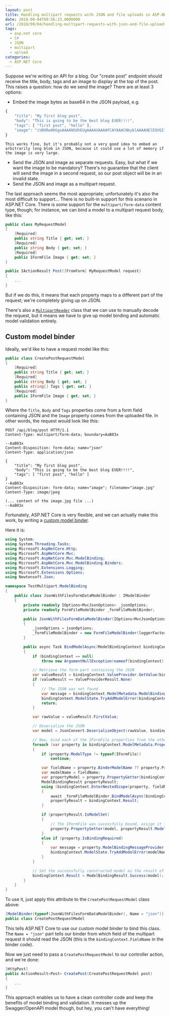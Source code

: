 ```yaml
---
layout: post
title: Handling multipart requests with JSON and file uploads in ASP.NET Core
date: 2018-09-04T09:56:23.0000000
url: /2018/09/04/handling-multipart-requests-with-json-and-file-uploads-in-asp-net-core/
tags:
  - asp.net core
  - C#
  - JSON
  - multipart
  - upload
categories:
  - ASP.NET Core
---
```



Suppose we're writing an API for a blog. Our "create post" endpoint should receive the title, body, tags and an image to display at the top of the post. This raises a question: how do we send the image? There are at least 3 options:

- Embed the image bytes as base64 in the JSON payload, e.g.

```js
{
    "title": "My first blog post",
    "body": "This is going to be the best blog EVER!!!!",
    "tags": [ "first post", "hello" ],
    "image": "iVBORw0KGgoAAAANSUhEUgAAAAUAAAAFCAYAAACNbyblAAAAHElEQVQI12P4//8/w38GIAXDIBKE0DHxgljNBAAO9TXL0Y4OHwAAAABJRU5ErkJggg=="
}
```
    This works fine, but it's probably not a very good idea to embed an arbitrarily long blob in JSON, because it could use a lot of memory if the image is very large.
- Send the JSON and image as separate requests. Easy, but what if we want the image to be mandatory? There's no guarantee that the client will send the image in a second request, so our post object will be in an invalid state.
- Send the JSON and image as a multipart request.


The last approach seems the most appropriate; unfortunately it's also the most difficult to support… There is no built-in support for this scenario in ASP.NET Core. There is *some* support for the `multipart/form-data` content type, though; for instance, we can bind a model to a multipart request body, like this:

```csharp
public class MyRequestModel
{
    [Required]
    public string Title { get; set; }
    [Required]
    public string Body { get; set; }
    [Required]
    public IFormFile Image { get; set; }
}

public IActionResult Post([FromForm] MyRequestModel request)
{
    ...
}
```

But if we do this, it means that each property maps to a different part of the request; we're completely giving up on JSON.

There's also a [`MultipartReader`](https://docs.microsoft.com/en-us/dotnet/api/microsoft.aspnetcore.webutilities.multipartreader?view=aspnetcore-2.1) class that we can use to manually decode the request, but it means we have to give up model binding and automatic model validation entirely.

## Custom model binder

Ideally, we'd like to have a request model like this:

```csharp
public class CreatePostRequestModel
{
    [Required]
    public string Title { get; set; }
    [Required]
    public string Body { get; set; }
    public string[] Tags { get; set; }
    [Required]
    public IFormFile Image { get; set; }
}
```

Where the `Title`, `Body` and `Tags` properties come from a form field containing JSON and the `Image` property comes from the uploaded file. In other words, the request would look like this:

```plain
POST /api/blog/post HTTP/1.1
Content-Type: multipart/form-data; boundary=AaB03x
 
--AaB03x
Content-Disposition: form-data; name="json"
Content-Type: application/json
 
{
    "title": "My first blog post",
    "body": "This is going to be the best blog EVER!!!!",
    "tags": [ "first post", "hello" ]
}
--AaB03x
Content-Disposition: form-data; name="image"; filename="image.jpg"
Content-Type: image/jpeg
 
(... content of the image.jpg file ...)
--AaB03x
```

Fortunately, ASP.NET Core is very flexible, and we can actually make this work, by writing a [custom model binder](https://docs.microsoft.com/en-us/aspnet/core/mvc/advanced/custom-model-binding?view=aspnetcore-2.1).

Here it is:

```csharp
using System;
using System.Threading.Tasks;
using Microsoft.AspNetCore.Http;
using Microsoft.AspNetCore.Mvc;
using Microsoft.AspNetCore.Mvc.ModelBinding;
using Microsoft.AspNetCore.Mvc.ModelBinding.Binders;
using Microsoft.Extensions.Logging;
using Microsoft.Extensions.Options;
using Newtonsoft.Json;

namespace TestMultipart.ModelBinding
{
    public class JsonWithFilesFormDataModelBinder : IModelBinder
    {
        private readonly IOptions<MvcJsonOptions> _jsonOptions;
        private readonly FormFileModelBinder _formFileModelBinder;

        public JsonWithFilesFormDataModelBinder(IOptions<MvcJsonOptions> jsonOptions, ILoggerFactory loggerFactory)
        {
            _jsonOptions = jsonOptions;
            _formFileModelBinder = new FormFileModelBinder(loggerFactory);
        }

        public async Task BindModelAsync(ModelBindingContext bindingContext)
        {
            if (bindingContext == null)
                throw new ArgumentNullException(nameof(bindingContext));

            // Retrieve the form part containing the JSON
            var valueResult = bindingContext.ValueProvider.GetValue(bindingContext.FieldName);
            if (valueResult == ValueProviderResult.None)
            {
                // The JSON was not found
                var message = bindingContext.ModelMetadata.ModelBindingMessageProvider.MissingBindRequiredValueAccessor(bindingContext.FieldName);
                bindingContext.ModelState.TryAddModelError(bindingContext.ModelName, message);
                return;
            }

            var rawValue = valueResult.FirstValue;

            // Deserialize the JSON
            var model = JsonConvert.DeserializeObject(rawValue, bindingContext.ModelType, _jsonOptions.Value.SerializerSettings);

            // Now, bind each of the IFormFile properties from the other form parts
            foreach (var property in bindingContext.ModelMetadata.Properties)
            {
                if (property.ModelType != typeof(IFormFile))
                    continue;

                var fieldName = property.BinderModelName ?? property.PropertyName;
                var modelName = fieldName;
                var propertyModel = property.PropertyGetter(bindingContext.Model);
                ModelBindingResult propertyResult;
                using (bindingContext.EnterNestedScope(property, fieldName, modelName, propertyModel))
                {
                    await _formFileModelBinder.BindModelAsync(bindingContext);
                    propertyResult = bindingContext.Result;
                }

                if (propertyResult.IsModelSet)
                {
                    // The IFormFile was sucessfully bound, assign it to the corresponding property of the model
                    property.PropertySetter(model, propertyResult.Model);
                }
                else if (property.IsBindingRequired)
                {
                    var message = property.ModelBindingMessageProvider.MissingBindRequiredValueAccessor(fieldName);
                    bindingContext.ModelState.TryAddModelError(modelName, message);
                }
            }

            // Set the successfully constructed model as the result of the model binding
            bindingContext.Result = ModelBindingResult.Success(model);
        }
    }
}
```

To use it, just apply this attribute to the `CreatePostRequestModel` class above:

```csharp
[ModelBinder(typeof(JsonWithFilesFormDataModelBinder), Name = "json")]
public class CreatePostRequestModel
```

This tells ASP.NET Core to use our custom model binder to bind this class. The `Name = "json"` part tells our binder from which field of the multipart request it should read the JSON (this is the `bindingContext.FieldName` in the binder code).

Now we just need to pass a `CreatePostRequestModel` to our controller action, and we're done:

```csharp
[HttpPost]
public ActionResult<Post> CreatePost(CreatePostRequestModel post)
{
    ...
}
```

This approach enables us to have a clean controller code and keep the benefits of model binding and validation. It messes up the Swagger/OpenAPI model though, but hey, you can't have everything!

